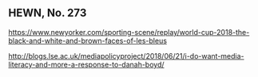 ## HEWN, No. 273

https://www.newyorker.com/sporting-scene/replay/world-cup-2018-the-black-and-white-and-brown-faces-of-les-bleus

http://blogs.lse.ac.uk/mediapolicyproject/2018/06/21/i-do-want-media-literacy-and-more-a-response-to-danah-boyd/
